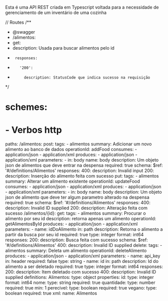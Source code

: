 Esta é uma API REST criada em Typescript voltada para a necessidade de gerenciamento de um inventário de uma cozinha

// Routes
/**
 * @swagger
 * /alimentos:
 *  get:
 *    description: Usada para buscar alimentos pelo id
 *      responses:
 *        '200':
 *          description: StatusCode que indica sucesso na requisição
 */

# schemes:
# - Verbos http
paths:
  /alimentos:
    post:
      tags:
      - alimentos
      summary: Adicionar um novo alimento ao banco de dados
      operationId: addFood
      consumes:
      - application/json
      - application/xml
      produces:
      - application/json
      - application/xml
      parameters:
      - in: body
        name: body
        description: Um objeto json de alimentos que deve entrar na despensa
        required: true
        schema:
          $ref: '#/definitions/Alimentos'
      responses:
        400:
          description: Invalid input
        200:
          description: Inserção do alimento feita com sucesso
  put:
      tags:
      - alimentos
      summary: Alterar um alimento existente
      operationId: updateFood
      consumes:
      - application/json
      - application/xml
      produces:
      - application/json
      - application/xml
      parameters:
      - in: body
        name: body
        description: Um objeto json de alimento que deve ter algum parametro alterado na despensa
        required: true
        schema:
          $ref: '#/definitions/Alimentos'
      responses:
        400:
          description: Invalid ID supplied
        200:
          description: Alteração feita com sucesso
  /alimentos/{id}:
    get:
      tags:
      - alimentos
      summary: Procurar o alimento por seu id
      description: retorna apenas um alimento
      operationId: getAlimentosById
      produces:
      - application/json
      - application/xml
      parameters:
      - name: idDoAlimento
        in: path
        description: Retorna o alimento a partir da busca por seu id
        required: true
        type: integer
        format: int64
      responses:
        200:
          description: Busca feita com sucesso
          schema:
            $ref: '#/definitions/Alimentos'
        400:
          description: Invalid ID supplied 
    delete:
      tags:
      - alimentos
      summary: Deleta um alimento
      operationId: deleteAlimento
      produces:
      - application/json
      - application/xml
      parameters:
      - name: api_key
        in: header
        required: false
        type: string
      - name: id
        in: path
        description: Id do alimento a ser deletado
        required: true
        type: integer
        format: int64
      responses:
      200:
          description: Item deletado com sucesso
        400:
          description: Invalid ID supplied
definitions:
  Alimentos:
      type: object
      properties:
        id:
          type: integer
          format: int64
        nome:
          type: string
          required: true
        quantidade:
          type: number
          required: true
          min: 1
        perecivel:
          type: boolean
          required: true
        vegano:
          type: boolean
          required: true
      xml:
        name: Alimentos
